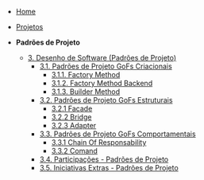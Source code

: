 <!-- docs/_sidebar.md -->

- [Home](/)
- [Projetos](//Projeto/Projeto.md)

- **Padrões de Projeto**
  - [3. Desenho de Software (Padrões de Projeto)](/PadroesDeProjeto/3.PadroesDeProjeto.md)
    - [3.1. Padrões de Projeto GoFs Criacionais](/PadroesDeProjeto/3.1.GoFsCriacionais.md)
      - [3.1.1. Factory Method](/PadroesDeProjeto/Factory/cardFactory.md)
      - [3.1.2. Factory Method Backend](/PadroesDeProjeto/Factory/FactoryBackend.md)
      - [3.1.3. Builder Method](/PadroesDeProjeto/Builder/builder.md)
    - [3.2. Padrões de Projeto GoFs Estruturais](/PadroesDeProjeto/3.2.GoFsEstruturais.md)
      - [3.2.1 Facade](/PadroesDeProjeto/Facade/facade.md)
      - [3.2.2 Bridge](/PadroesDeProjeto/Bridge/bridge.md)
      - [3.2.3 Adapter](/PadroesDeProjeto/Adapter/adapter.md)
    - [3.3. Padrões de Projeto GoFs Comportamentais](/PadroesDeProjeto/3.3.GoFsComportamentais.md)
      - [3.3.1 Chain Of Responsability](/PadroesDeProjeto/ChainOfResponsability/chain-ad.md)
      - [3.3.2 Comand](/PadroesDeProjeto/Comand/comand.md)
    - [3.4. Participações - Padrões de Projeto](/PadroesDeProjeto/3.4.ParticipacoesPadroes.md)
    - [3.5. Iniciativas Extras - Padrões de Projeto](/PadroesDeProjeto/3.5.IniciativasExtras.md)
      
